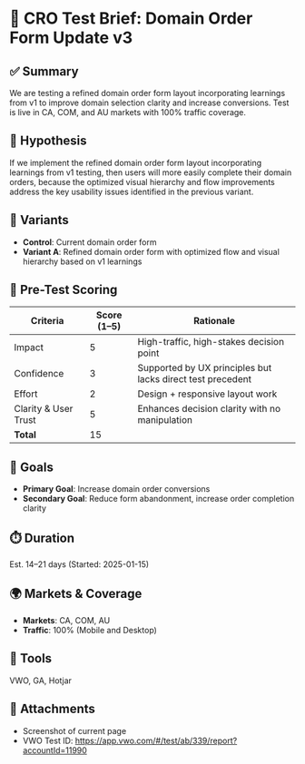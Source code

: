 # 📘 CRO Test Brief: Domain Order Form Update v3

## ✅ Summary
We are testing a refined domain order form layout incorporating learnings from v1 to improve domain selection clarity and increase conversions. Test is live in CA, COM, and AU markets with 100% traffic coverage.

## 🎯 Hypothesis
If we implement the refined domain order form layout incorporating learnings from v1 testing, then users will more easily complete their domain orders, because the optimized visual hierarchy and flow improvements address the key usability issues identified in the previous variant.

## 🧪 Variants
- **Control**: Current domain order form
- **Variant A**: Refined domain order form with optimized flow and visual hierarchy based on v1 learnings

## 🧠 Pre-Test Scoring

| Criteria               | Score (1–5) | Rationale |
|------------------------|-------------|-----------|
| Impact                 | 5           | High-traffic, high-stakes decision point |
| Confidence             | 3           | Supported by UX principles but lacks direct test precedent |
| Effort                 | 2           | Design + responsive layout work |
| Clarity & User Trust   | 5           | Enhances decision clarity with no manipulation |
| **Total**              | 15          |           |

## 🎯 Goals
- **Primary Goal**: Increase domain order conversions
- **Secondary Goal**: Reduce form abandonment, increase order completion clarity

## ⏱️ Duration
Est. 14–21 days (Started: 2025-01-15)

## 🌍 Markets & Coverage
- **Markets**: CA, COM, AU
- **Traffic**: 100% (Mobile and Desktop)

## 🧰 Tools
VWO, GA, Hotjar

## 📎 Attachments
- Screenshot of current page
- VWO Test ID: https://app.vwo.com/#/test/ab/339/report?accountId=11990